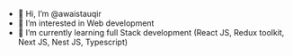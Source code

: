 - 👋 Hi, I’m @awaistauqir
- 👀 I’m interested in Web development
- 🌱 I’m currently learning full Stack development (React JS, Redux toolkit, Next JS, Nest JS, Typescript)


<!---
awaistauqir/awaistauqir is a ✨ special ✨ repository because its `README.md` (this file) appears on your GitHub profile.
You can click the Preview link to take a look at your changes.
--->

